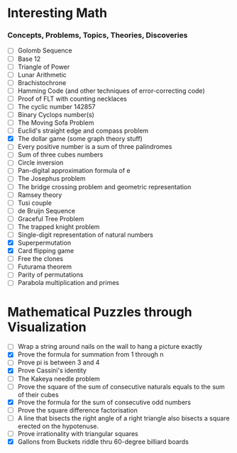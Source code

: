 # Interesting Math

### Concepts, Problems, Topics, Theories, Discoveries

- [ ] Golomb Sequence
- [ ] Base 12
- [ ] Triangle of Power
- [ ] Lunar Arithmetic
- [ ] Brachistochrone
- [ ] Hamming Code (and other techniques of error-correcting code)
- [ ] Proof of FLT with counting necklaces
- [ ] The cyclic number 142857
- [ ] Binary Cyclops number(s)
- [ ] The Moving Sofa Problem
- [ ] Euclid's straight edge and compass problem
- [x] The dollar game (some graph theory stuff)
- [ ] Every positive number is a sum of three palindromes
- [ ] Sum of three cubes numbers
- [ ] Circle inversion
- [ ] Pan-digital approximation formula of e
- [ ] The Josephus problem
- [ ] The bridge crossing problem and geometric representation
- [ ] Ramsey theory
- [ ] Tusi couple
- [ ] de Bruijn Sequence
- [ ] Graceful Tree Problem
- [ ] The trapped knight problem
- [ ] Single-digit representation of natural numbers
- [x] Superpermutation
- [x] Card flipping game
- [ ] Free the clones
- [ ] Futurama theorem
- [ ] Parity of permutations
- [ ] Parabola multiplication and primes

# Mathematical Puzzles through Visualization

- [ ] Wrap a string around nails on the wall to hang a picture exactly
- [x] Prove the formula for summation from 1 through n
- [ ] Prove pi is between 3 and 4
- [x] Prove Cassini's identity
- [ ] The Kakeya needle problem
- [ ] Prove the square of the sum of consecutive naturals equals to the sum of their cubes
- [x] Prove the formula for the sum of consecutive odd numbers
- [ ] Prove the square difference factorisation
- [ ] A line that bisects the right angle of a right triangle also bisects a square erected on the hypotenuse.
- [ ] Prove irrationality with triangular squares
- [x] Gallons from Buckets riddle thru 60-degree billiard boards
